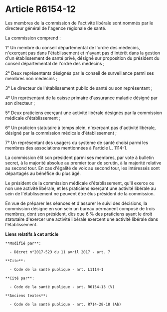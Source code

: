 # Article R6154-12

Les membres de la commission de l'activité libérale sont nommés par le directeur général de l'agence régionale de santé.

La commission comprend :

1° Un membre du conseil départemental de l'ordre des médecins, n'exerçant pas dans l'établissement et n'ayant pas d'intérêt
dans la gestion d'un établissement de santé privé, désigné sur proposition du président du conseil départemental de l'ordre
des médecins ;

2° Deux représentants désignés par le conseil de surveillance parmi ses membres non médecins ;

3° Le directeur de l'établissement public de santé ou son représentant ;

4° Un représentant de la caisse primaire d'assurance maladie désigné par son directeur ;

5° Deux praticiens exerçant une activité libérale désignés par la commission médicale d'établissement ;

6° Un praticien statutaire à temps plein, n'exerçant pas d'activité libérale, désigné par la commission médicale
d'établissement ;

7° Un représentant des usagers du système de santé choisi parmi les membres des associations mentionnées à l'article L.
1114-1.

La commission élit son président parmi ses membres, par vote à bulletin secret, à la majorité absolue au premier tour de
scrutin, à la majorité relative au second tour. En cas d'égalité de voix au second tour, les intéressés sont départagés au
bénéfice du plus âgé.

Le président de la commission médicale d'établissement, qu'il exerce ou non une activité libérale, et les praticiens exerçant
une activité libérale au sein de l'établissement ne peuvent être élus président de la commission.

En vue de préparer les séances et d'assurer le suivi des décisions, la commission désigne en son sein un bureau permanent
composé de trois membres, dont son président, dès que 6 % des praticiens ayant le droit statutaire d'exercer une activité
libérale exercent une activité libérale dans l'établissement.

**Liens relatifs à cet article**

	**Modifié par**:

	  - Décret n°2017-523 du 11 avril 2017 - art. 7

	**Cite**:

	  - Code de la santé publique - art. L1114-1

	**Cité par**:

	  - Code de la santé publique - art. R6154-13 (V)

	**Anciens textes**:

	  - Code de la santé publique - art. R714-28-18 (Ab)
